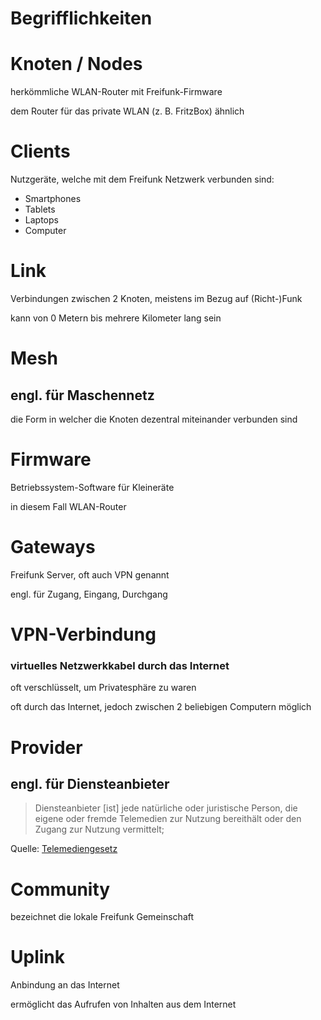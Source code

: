 # Begrifflichkeiten


# Knoten / Nodes
herk&ouml;mmliche WLAN-Router mit Freifunk-Firmware

dem Router f&uuml;r das private WLAN (z. B. FritzBox) &auml;hnlich


# Clients
Nutzger&auml;te, welche mit dem Freifunk Netzwerk verbunden sind:
* Smartphones
* Tablets
* Laptops
* Computer


# Link
Verbindungen zwischen 2 Knoten, meistens im Bezug auf (Richt-)Funk

kann von 0 Metern bis mehrere Kilometer lang sein


# Mesh
## engl. f&uuml;r Maschennetz
die Form in welcher die Knoten dezentral miteinander verbunden sind


# Firmware
Betriebssystem-Software f&uuml;r Kleiner&auml;te

in diesem Fall WLAN-Router


# Gateways
Freifunk Server, oft auch VPN genannt

engl. f&uuml;r Zugang, Eingang, Durchgang


# VPN-Verbindung
### virtuelles Netzwerkkabel durch das Internet

oft verschl&uuml;sselt, um Privatesphäre zu waren

oft durch das Internet, jedoch zwischen 2 beliebigen Computern m&ouml;glich


# Provider
## engl. f&uuml;r Diensteanbieter
> Diensteanbieter [ist] jede nat&uuml;rliche oder juristische Person, die eigene oder fremde Telemedien zur Nutzung bereith&auml;lt oder den Zugang zur Nutzung vermittelt;

Quelle: [Telemediengesetz](http://www.gesetze-im-internet.de/tmg/__2.html)


# Community
bezeichnet die lokale Freifunk Gemeinschaft


# Uplink
Anbindung an das Internet

ermöglicht das Aufrufen von Inhalten aus dem Internet
